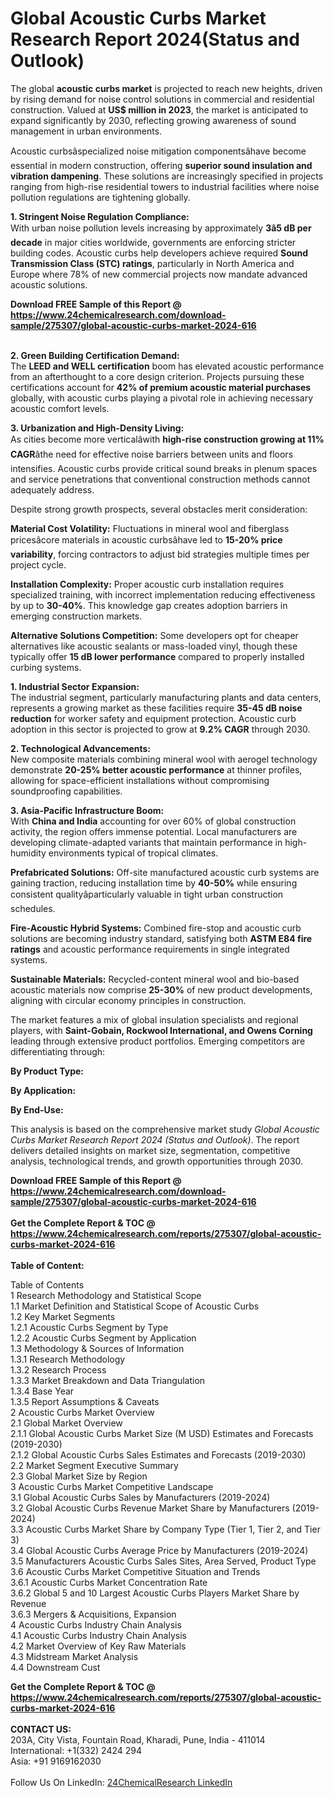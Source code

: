 <h1>Global Acoustic Curbs Market Research Report 2024(Status and Outlook)</h1><p>The global <strong>acoustic curbs market</strong> is projected to reach new heights, driven by rising demand for noise control solutions in commercial and residential construction. Valued at <strong>US$ million in 2023</strong>, the market is anticipated to expand significantly by 2030, reflecting growing awareness of sound management in urban environments.</p><p>Acoustic curbsâspecialized noise mitigation componentsâhave become essential in modern construction, offering <strong>superior sound insulation and vibration dampening</strong>. These solutions are increasingly specified in projects ranging from high-rise residential towers to industrial facilities where noise pollution regulations are tightening globally.</p><p><strong>1. Stringent Noise Regulation Compliance:</strong><br>
With urban noise pollution levels increasing by approximately <strong>3â5 dB per decade</strong> in major cities worldwide, governments are enforcing stricter building codes. Acoustic curbs help developers achieve required <strong>Sound Transmission Class (STC) ratings</strong>, particularly in North America and Europe where 78% of new commercial projects now mandate advanced acoustic solutions.</p><div><b>Download FREE Sample of this Report @ 
            <a href="https://www.24chemicalresearch.com/download-sample/275307/global-acoustic-curbs-market-2024-616">
            https://www.24chemicalresearch.com/download-sample/275307/global-acoustic-curbs-market-2024-616</a></b></div><br><p><strong>2. Green Building Certification Demand:</strong><br>
The <strong>LEED and WELL certification</strong> boom has elevated acoustic performance from an afterthought to a core design criterion. Projects pursuing these certifications account for <strong>42% of premium acoustic material purchases</strong> globally, with acoustic curbs playing a pivotal role in achieving necessary acoustic comfort levels.</p><p><strong>3. Urbanization and High-Density Living:</strong><br>
As cities become more verticalâwith <strong>high-rise construction growing at 11% CAGR</strong>âthe need for effective noise barriers between units and floors intensifies. Acoustic curbs provide critical sound breaks in plenum spaces and service penetrations that conventional construction methods cannot adequately address.</p><p>Despite strong growth prospects, several obstacles merit consideration:</p><p><strong>Material Cost Volatility:</strong> Fluctuations in mineral wool and fiberglass pricesâcore materials in acoustic curbsâhave led to <strong>15-20% price variability</strong>, forcing contractors to adjust bid strategies multiple times per project cycle.</p><p><strong>Installation Complexity:</strong> Proper acoustic curb installation requires specialized training, with incorrect implementation reducing effectiveness by up to <strong>30-40%</strong>. This knowledge gap creates adoption barriers in emerging construction markets.</p><p><strong>Alternative Solutions Competition:</strong> Some developers opt for cheaper alternatives like acoustic sealants or mass-loaded vinyl, though these typically offer <strong>15 dB lower performance</strong> compared to properly installed curbing systems.</p><p><strong>1. Industrial Sector Expansion:</strong><br>
The industrial segment, particularly manufacturing plants and data centers, represents a growing market as these facilities require <strong>35-45 dB noise reduction</strong> for worker safety and equipment protection. Acoustic curb adoption in this sector is projected to grow at <strong>9.2% CAGR</strong> through 2030.</p><p><strong>2. Technological Advancements:</strong><br>
New composite materials combining mineral wool with aerogel technology demonstrate <strong>20-25% better acoustic performance</strong> at thinner profiles, allowing for space-efficient installations without compromising soundproofing capabilities.</p><p><strong>3. Asia-Pacific Infrastructure Boom:</strong><br>
With <strong>China and India</strong> accounting for over 60% of global construction activity, the region offers immense potential. Local manufacturers are developing climate-adapted variants that maintain performance in high-humidity environments typical of tropical climates.</p><p><strong>Prefabricated Solutions:</strong> Off-site manufactured acoustic curb systems are gaining traction, reducing installation time by <strong>40-50%</strong> while ensuring consistent qualityâparticularly valuable in tight urban construction schedules.</p><p><strong>Fire-Acoustic Hybrid Systems:</strong> Combined fire-stop and acoustic curb solutions are becoming industry standard, satisfying both <strong>ASTM E84 fire ratings</strong> and acoustic performance requirements in single integrated systems.</p><p><strong>Sustainable Materials:</strong> Recycled-content mineral wool and bio-based acoustic materials now comprise <strong>25-30%</strong> of new product developments, aligning with circular economy principles in construction.</p><p>The market features a mix of global insulation specialists and regional players, with <strong>Saint-Gobain, Rockwool International, and Owens Corning</strong> leading through extensive product portfolios. Emerging competitors are differentiating through:</p><p><strong>By Product Type:</strong></p><p><strong>By Application:</strong></p><p><strong>By End-Use:</strong></p><p>This analysis is based on the comprehensive market study <em>Global Acoustic Curbs Market Research Report 2024 (Status and Outlook)</em>. The report delivers detailed insights on market size, segmentation, competitive analysis, technological trends, and growth opportunities through 2030.</p><div><b>Download FREE Sample of this Report @ 
            <a href="https://www.24chemicalresearch.com/download-sample/275307/global-acoustic-curbs-market-2024-616">
            https://www.24chemicalresearch.com/download-sample/275307/global-acoustic-curbs-market-2024-616</a></b></div><br><div><b>Get the Complete Report & TOC @ 
            <a href="https://www.24chemicalresearch.com/reports/275307/global-acoustic-curbs-market-2024-616">
            https://www.24chemicalresearch.com/reports/275307/global-acoustic-curbs-market-2024-616</a></b></div><br>
            <b>Table of Content:</b><p>Table of Contents<br />
1 Research Methodology and Statistical Scope<br />
1.1 Market Definition and Statistical Scope of Acoustic Curbs<br />
1.2 Key Market Segments<br />
1.2.1 Acoustic Curbs Segment by Type<br />
1.2.2 Acoustic Curbs Segment by Application<br />
1.3 Methodology & Sources of Information<br />
1.3.1 Research Methodology<br />
1.3.2 Research Process<br />
1.3.3 Market Breakdown and Data Triangulation<br />
1.3.4 Base Year<br />
1.3.5 Report Assumptions & Caveats<br />
2 Acoustic Curbs Market Overview<br />
2.1 Global Market Overview<br />
2.1.1 Global Acoustic Curbs Market Size (M USD) Estimates and Forecasts (2019-2030)<br />
2.1.2 Global Acoustic Curbs Sales Estimates and Forecasts (2019-2030)<br />
2.2 Market Segment Executive Summary<br />
2.3 Global Market Size by Region<br />
3 Acoustic Curbs Market Competitive Landscape<br />
3.1 Global Acoustic Curbs Sales by Manufacturers (2019-2024)<br />
3.2 Global Acoustic Curbs Revenue Market Share by Manufacturers (2019-2024)<br />
3.3 Acoustic Curbs Market Share by Company Type (Tier 1, Tier 2, and Tier 3)<br />
3.4 Global Acoustic Curbs Average Price by Manufacturers (2019-2024)<br />
3.5 Manufacturers Acoustic Curbs Sales Sites, Area Served, Product Type<br />
3.6 Acoustic Curbs Market Competitive Situation and Trends<br />
3.6.1 Acoustic Curbs Market Concentration Rate<br />
3.6.2 Global 5 and 10 Largest Acoustic Curbs Players Market Share by Revenue<br />
3.6.3 Mergers & Acquisitions, Expansion<br />
4 Acoustic Curbs Industry Chain Analysis<br />
4.1 Acoustic Curbs Industry Chain Analysis<br />
4.2 Market Overview of Key Raw Materials<br />
4.3 Midstream Market Analysis<br />
4.4 Downstream Cust</p><div><b>Get the Complete Report & TOC @ 
            <a href="https://www.24chemicalresearch.com/reports/275307/global-acoustic-curbs-market-2024-616">
            https://www.24chemicalresearch.com/reports/275307/global-acoustic-curbs-market-2024-616</a></b></div><br><b>CONTACT US:</b><br>
            203A, City Vista, Fountain Road, Kharadi, Pune, India - 411014<br>
            International: +1(332) 2424 294<br>
            Asia: +91 9169162030 <br><br>
            Follow Us On LinkedIn: <a href="https://www.linkedin.com/company/24chemicalresearch/">24ChemicalResearch LinkedIn</a>